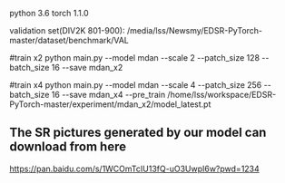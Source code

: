 python 3.6
torch 1.1.0

validation set(DIV2K 801-900): /media/lss/Newsmy/EDSR-PyTorch-master/dataset/benchmark/VAL

#train x2
python main.py --model mdan --scale 2 --patch_size 128 --batch_size 16 --save mdan_x2

#train x4
python main.py --model mdan --scale 4 --patch_size 256 --batch_size 16 --save mdan_x4 --pre_train /home/lss/workspace/EDSR-PyTorch-master/experiment/mdan_x2/model_latest.pt 


## The SR pictures generated by our model can download from here
https://pan.baidu.com/s/1WCOmTcIU13fQ-uO3UwpI6w?pwd=1234
